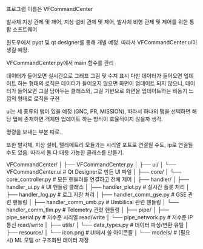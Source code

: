 프로그램 이름은 VFCommandCenter

발사체 지상 관제 및 제어, 지상 설비 관제 및 제어, 발사체 비행 관제 및 제어를 위한 통합 소프트웨어


윈도우에서 pyqt 및 qt designer를 통해 개발 예정.
따라서 VFCommandCenter.ui이 생길 예정.

VFCommandCenter.py에서 main 함수를 관리



데이터가 들어오면 실시간으로 그래프 그림 및 수치 표시
다만 데이터가 들어오면 업데이트 하는 형태의 로직은 데이터가 들어오지 않으면 화면이 업데이트 되지 않으니,
데이터가 들어오면 그걸 담아두는 클래스와, 그걸 기반으로 화면을 업데이트하는 비동기 느낌의 형태로 로직을 구현

ui는 세 종류의 탭이 있을 예정 (GNC, PR, MISSION), 따라서 하나의 탭을 선택하면 해당 탭에 존재하면 객체만 업데이트 하는 방식이 효율적이지 않을까 생각.

명령을 보내는 부분 따로.

또한 발사체, 지상 설비, 텔레메트리 모듈과는 시리얼 포트로 연결될 수도, ip로 연결될 수도 있음. 따라서 둘 다 대응 가능한 클래스를 만들기.





VFCommandCenter/
│
├── VFCommandCenter.py
│
├── ui/
│   └── VFCommandCenter.ui   # Qt Designer로 만든 UI 파일
│
├── core/
│   └── core_controller.py   # 모든 핸들러를 연결하고 전체 제어
│
├── handler/
│   ├── handler_ui.py        # UI 핸들링 클래스
│   ├── handler_plot.py      # 실시간 플롯 처리
│   ├── handler_log.py       # 로그 저장 처리
│   ├── handler_comm_gse.py  # GSE 관련 핸들링
│   ├── handler_comm_umb.py  # Umbilical 관련 핸들링
│   └── handler_comm_tlm.py  # Telemetry 관련 핸들링
│
├── pipe/
│   ├── pipe_serial.py       # 저수준 시리얼 read/write
│   └── pipe_network.py      # 저수준 IP 통신 read/write
│
├── utils/
│   └── data_types.py        # 데이터 파싱/변환 유틸
│
├── resource/
│   └── icon.png             # UI에서 쓸 아이콘들
│
└── models/                  # (필요 시) ML 모델 or 구조화된 데이터 저장

